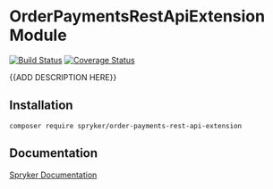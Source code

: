 # OrderPaymentsRestApiExtension Module
[![Build Status](https://travis-ci.org/spryker/order-payments-rest-api-extension.svg)](https://travis-ci.org/spryker/order-payments-rest-api-extension)
[![Coverage Status](https://coveralls.io/repos/github/spryker/order-payments-rest-api-extension/badge.svg)](https://coveralls.io/github/spryker/order-payments-rest-api-extension)

{{ADD DESCRIPTION HERE}}

## Installation

```
composer require spryker/order-payments-rest-api-extension
```

## Documentation

[Spryker Documentation](https://documentation.spryker.com/module_guide/overview.htm)

